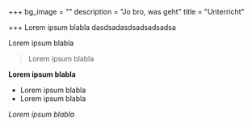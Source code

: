 +++
bg_image = ""
description = "Jo bro, was geht"
title = "Unterricht"

+++
Lorem ipsum blabla dasdsadasdsadsadsadsa

Lorem ipsum blabla

> Lorem ipsum blabla

**Lorem ipsum blabla**

* Lorem ipsum blabla
* Lorem ipsum blabla

_Lorem ipsum blabla_